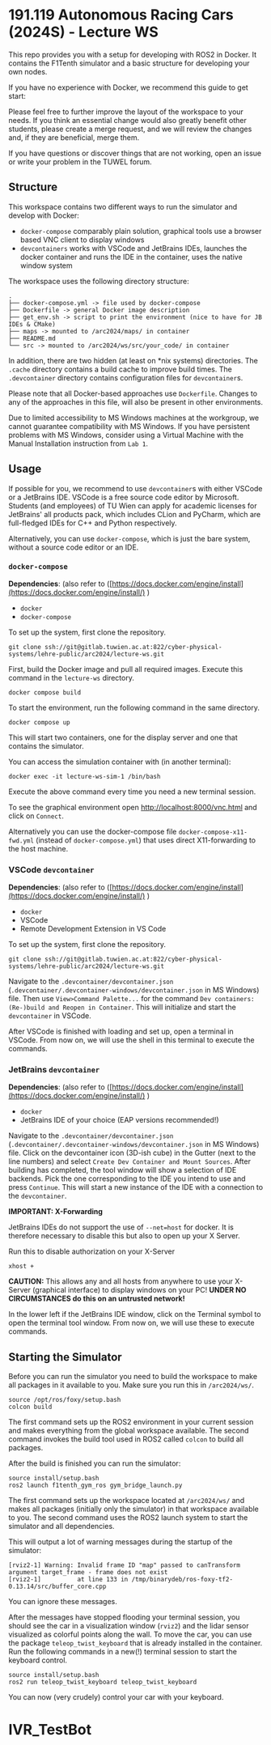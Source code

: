 # 191.119 Autonomous Racing Cars (2024S) - Lecture WS

This repo provides you with a setup for developing with ROS2 in Docker.
It contains the F1Tenth simulator and a basic structure for developing your own nodes.

If you have no experience with Docker, we recommend this guide to get start: <!--TODO: link-->

Please feel free to further improve the layout of the workspace to your needs.
If you think an essential change would also greatly benefit other students, please create a merge request, and we will review the changes and, if they are beneficial, merge them.

If you have questions or discover things that are not working, open an issue or write your problem in the TUWEL forum.

## Structure

This workspace contains two different ways to run the simulator and develop with Docker:

- `docker-compose` comparably plain solution, graphical tools use a browser based VNC client to display windows
- `devcontainers` works with VSCode and JetBrains IDEs, launches the docker container and runs the IDE in the container, uses the native window system

The workspace uses the following directory structure:

```
.
├── docker-compose.yml -> file used by docker-compose
├── Dockerfile -> general Docker image description
├── get_env.sh -> script to print the environment (nice to have for JB IDEs & CMake)
├── maps -> mounted to /arc2024/maps/ in container
├── README.md
└── src -> mounted to /arc2024/ws/src/your_code/ in container
```

In addition, there are two hidden (at least on *nix systems) directories.
The `.cache` directory contains a build cache to improve build times.
The `.devcontainer` directory contains configuration files for `devcontainer`s.

Please note that all Docker-based approaches use `Dockerfile`.
Changes to any of the approaches in this file, will also be present in other environments.

Due to limited accessibility to MS Windows machines at the workgroup, we cannot guarantee compatibility with MS Windows.
If you have persistent problems with MS Windows, consider using a Virtual Machine with the Manual Installation instruction from `Lab 1`.

## Usage

If possible for you, we recommend to use `devcontainer`s with either VSCode or a JetBrains IDE.
VSCode is a free source code editor by Microsoft.
Students (and employees) of TU Wien can apply for academic licenses for JetBrains' all products pack, which includes CLion and PyCharm, which are full-fledged IDEs for C++ and Python respectively.

Alternatively, you can use `docker-compose`, which is just the bare system, without a source code editor or an IDE.

### `docker-compose`

**Dependencies**:
(also refer to ([https://docs.docker.com/engine/install](https://docs.docker.com/engine/install/) )

+ `docker`
+ `docker-compose`

To set up the system, first clone the repository.

```shell
git clone ssh://git@gitlab.tuwien.ac.at:822/cyber-physical-systems/lehre-public/arc2024/lecture-ws.git
```

First, build the Docker image and pull all required images.
Execute this command in the `lecture-ws` directory.

```shell
docker compose build
```

To start the environment, run the following command in the same directory.

```shell
docker compose up
```

This will start two containers, one for the display server and one that contains the simulator.

You can access the simulation container with (in another terminal):

```shell
docker exec -it lecture-ws-sim-1 /bin/bash
```

Execute the above command every time you need a new terminal session.

To see the graphical environment open [http://localhost:8000/vnc.html](http://localhost:8000/vnc.html) and click on `Connect`.

Alternatively you can use the docker-compose file `docker-compose-x11-fwd.yml` (instead of `docker-compose.yml`) that uses direct X11-forwarding to the host machine.

### VSCode `devcontainer`

**Dependencies**:
(also refer to ([https://docs.docker.com/engine/install](https://docs.docker.com/engine/install/) )

+ `docker`
+ VSCode
+ Remote Development Extension in VS Code

To set up the system, first clone the repository.

```shell
git clone ssh://git@gitlab.tuwien.ac.at:822/cyber-physical-systems/lehre-public/arc2024/lecture-ws.git
```

Navigate to the `.devcontainer/devcontainer.json` (`.devcontainer/.devcontainer-windows/devcontainer.json` in MS Windows) file.
Then use `View>Command Palette...` for the command `Dev containers: (Re-)build and Reopen in Container`.
This will initialize and start the `devcontainer` in VSCode.

After VSCode is finished with loading and set up, open a terminal in VSCode.
From now on, we will use the shell in this terminal to execute the commands.

### JetBrains `devcontainer`

**Dependencies**:
(also refer to ([https://docs.docker.com/engine/install](https://docs.docker.com/engine/install/) )

+ `docker`
+ JetBrains IDE of your choice (EAP versions recommended!)

Navigate to the `.devcontainer/devcontainer.json` (`.devcontainer/.devcontainer-windows/devcontainer.json` in MS Windows) file.
Click on the devcontainer icon (3D-ish cube) in the Gutter (next to the line numbers) and select `Create Dev Container and Mount Sources`.
After building has completed, the tool window will show a selection of IDE backends.
Pick the one corresponding to the IDE you intend to use and press `Continue`.
This will start a new instance of the IDE with a connection to the `devcontainer`.

**IMPORTANT: X-Forwarding**

JetBrains IDEs do not support the use of `--net=host` for docker.
It is therefore necessary to disable this but also to open up your X Server.

Run this to disable authorization on your X-Server

```shell
xhost +
```

**CAUTION:** This allows any and all hosts from anywhere to use your X-Server (graphical interface) to display windows on your PC! **UNDER NO CIRCUMSTANCES do this on an untrusted network!**

In the lower left if the JetBrains IDE window, click on the Terminal symbol to open the terminal tool window.
From now on, we will use these to execute commands.

## Starting the Simulator

Before you can run the simulator you need to build the workspace to make all packages in it available to you.
Make sure you run this in `/arc2024/ws/`.

```shell
source /opt/ros/foxy/setup.bash
colcon build
```

The first command sets up the ROS2 environment in your current session and makes everything from the global workspace available.
The second command invokes the build tool used in ROS2 called `colcon` to build all packages.

After the build is finished you can run the simulator:

```shell
source install/setup.bash
ros2 launch f1tenth_gym_ros gym_bridge_launch.py
```

The first command sets up the workspace located at `/arc2024/ws/` and makes all packages (initially only the simulator) in that workspace available to you.
The second command uses the ROS2 launch system to start the simulator and all dependencies.

This will output a lot of warning messages during the startup of the simulator:

```text
[rviz2-1] Warning: Invalid frame ID "map" passed to canTransform argument target_frame - frame does not exist
[rviz2-1]          at line 133 in /tmp/binarydeb/ros-foxy-tf2-0.13.14/src/buffer_core.cpp
```

You can ignore these messages.

After the messages have stopped flooding your terminal session, you should see the car in a visualization window (`rviz2`) and the lidar sensor visualized as colorful points along the wall.
To move the car, you can use the package `teleop_twist_keyboard` that is already installed in the container.
Run the following commands in a new(!) terminal session to start the keyboard control.

```shell
source install/setup.bash
ros2 run teleop_twist_keyboard teleop_twist_keyboard
```

You can now (very crudely) control your car with your keyboard.
# IVR_TestBot
